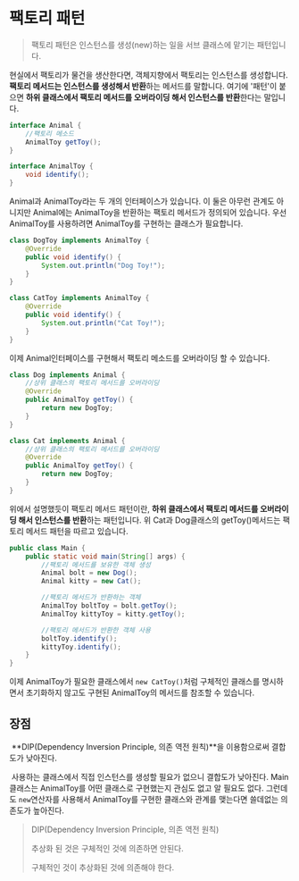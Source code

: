 # 팩토리 패턴

> 팩토리 패턴은 인스턴스를 생성(new)하는 일을 서브 클래스에 맡기는 패턴입니다.

현실에서 팩토리가 물건을 생산한다면, 객체지향에서 팩토리는 인스턴스를 생성합니다. **팩토리 메서드는 인스턴스를 생성해서 반환**하는 메서드를 말합니다. 여기에 '패턴'이 붙으면 **하위 클래스에서 팩토리 메서드를 오버라이딩 해서 인스턴스를 반환**한다는 말입니다.

```java
interface Animal {
    //팩토리 메소드
    AnimalToy getToy();
}

interface AnimalToy {
    void identify();
}
```

 Animal과 AnimalToy라는 두 개의 인터페이스가 있습니다. 이 둘은 아무런 관계도 아니지만 Animal에는 AnimalToy을 반환하는 팩토리 메서드가 정의되어 있습니다. 우선  AnimalToy를 사용하려면 AnimalToy를 구현하는 클래스가 필요합니다.

```java
class DogToy implements AnimalToy {
    @Override
    public void identify() {
        System.out.println("Dog Toy!");
    }
}

class CatToy implements AnimalToy {
    @Override
    public void identify() {
        System.out.println("Cat Toy!");
    }
}
```

 이제 Animal인터페이스를 구현해서 팩토리 메소드를 오버라이딩 할 수 있습니다.

```java
class Dog implements Animal {
	//상위 클래스의 팩토리 메서드를 오버라이딩
    @Override
    public AnimalToy getToy() {
        return new DogToy;
    }
}

class Cat implements Animal {
	//상위 클래스의 팩토리 메서드를 오버라이딩
    @Override
    public AnimalToy getToy() {
        return new DogToy;
    }
}
```

위에서 설명했듯이 팩토리 메서드 패턴이란,  **하위 클래스에서 팩토리 메서드를 오버라이딩 해서 인스턴스를 반환**하는 패턴입니다. 위 Cat과 Dog클래스의 getToy()메서드는 팩토리 메서드 패턴을 따르고 있습니다.

```java
public class Main {
    public static void main(String[] args) {
        //팩토리 메서드를 보유한 객체 생성
        Animal bolt = new Dog();
        Animal kitty = new Cat();

        //팩토리 메서드가 반환하는 객체
        AnimalToy boltToy = bolt.getToy();
        AnimalToy kittyToy = kitty.getToy();

        //팩토리 메서드가 반환한 객체 사용
        boltToy.identify();
        kittyToy.identify();
    }
}
```

 이제 AnimalToy가 필요한 클래스에서 ```new CatToy()```처럼 구체적인 클래스를 명시하면서 초기화하지 않고도 구현된 AnimalToy의 메서드를 참조할 수 있습니다. 

## 장점

​	**DIP(Dependency Inversion Principle, 의존 역전 원칙)**을 이용함으로써 결합도가 낮아진다.

​	사용하는 클래스에서 직접 인스턴스를 생성할 필요가 없으니 결합도가 낮아진다. Main클래스는 AnimalToy를 어떤 클래스로 구현했는지 관심도 없고 알 필요도 없다. 그런데도 ```new```연산자를 사용해서 AnimalToy를 구현한 클래스와 관계를 맺는다면 쓸데없는 의존도가 높아진다. 



> DIP(Dependency Inversion Principle, 의존 역전 원칙)
>
> 추상화 된 것은 구체적인 것에 의존하면 안된다.
>
> 구체적인 것이 추상화된 것에 의존해야 한다.

